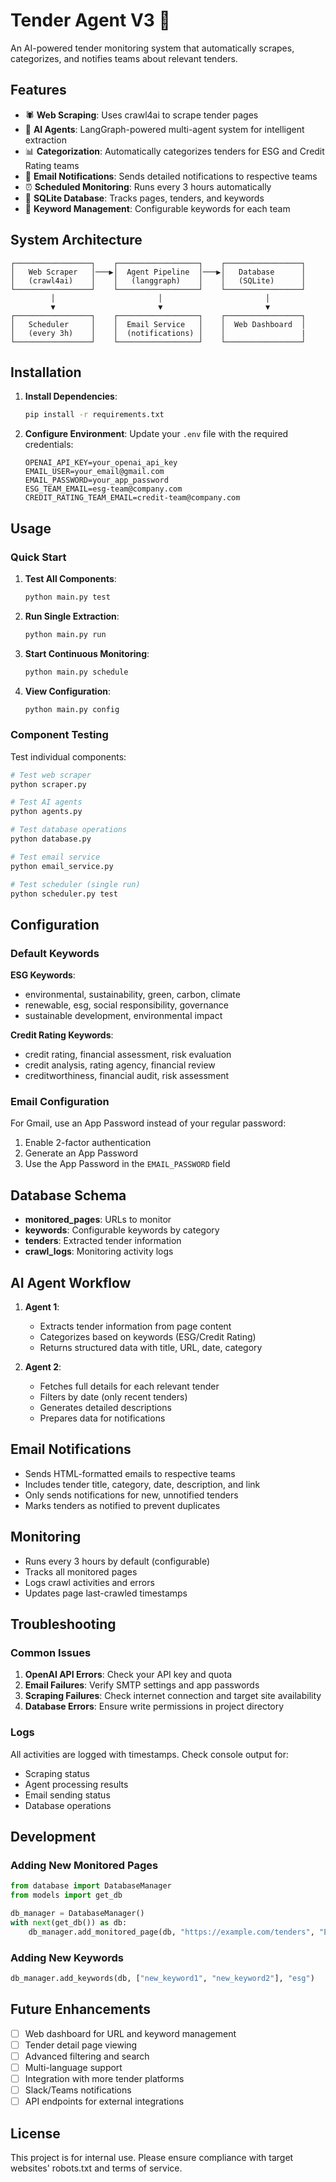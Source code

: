 # Tender Agent V3 🤖

An AI-powered tender monitoring system that automatically scrapes, categorizes, and notifies teams about relevant tenders.

## Features

- 🕷️ **Web Scraping**: Uses crawl4ai to scrape tender pages
- 🤖 **AI Agents**: LangGraph-powered multi-agent system for intelligent extraction
- 📊 **Categorization**: Automatically categorizes tenders for ESG and Credit Rating teams
- 📧 **Email Notifications**: Sends detailed notifications to respective teams
- ⏰ **Scheduled Monitoring**: Runs every 3 hours automatically
- 💾 **SQLite Database**: Tracks pages, tenders, and keywords
- 🎯 **Keyword Management**: Configurable keywords for each team

## System Architecture

```
┌─────────────────┐    ┌──────────────────┐    ┌─────────────────┐
│   Web Scraper   │───▶│  Agent Pipeline  │───▶│   Database      │
│   (crawl4ai)    │    │   (langgraph)    │    │   (SQLite)      │
└─────────────────┘    └──────────────────┘    └─────────────────┘
         │                       │                       │
         ▼                       ▼                       ▼
┌─────────────────┐    ┌──────────────────┐    ┌─────────────────┐
│   Scheduler     │    │  Email Service   │    │  Web Dashboard  │
│   (every 3h)    │    │  (notifications) │    │                 |
└─────────────────┘    └──────────────────┘    └─────────────────┘
```

## Installation

1. **Install Dependencies**:
   ```bash
   pip install -r requirements.txt
   ```

2. **Configure Environment**:
   Update your `.env` file with the required credentials:
   ```env
   OPENAI_API_KEY=your_openai_api_key
   EMAIL_USER=your_email@gmail.com
   EMAIL_PASSWORD=your_app_password
   ESG_TEAM_EMAIL=esg-team@company.com
   CREDIT_RATING_TEAM_EMAIL=credit-team@company.com
   ```

## Usage

### Quick Start

1. **Test All Components**:
   ```bash
   python main.py test
   ```

2. **Run Single Extraction**:
   ```bash
   python main.py run
   ```

3. **Start Continuous Monitoring**:
   ```bash
   python main.py schedule
   ```

4. **View Configuration**:
   ```bash
   python main.py config
   ```

### Component Testing

Test individual components:

```bash
# Test web scraper
python scraper.py

# Test AI agents
python agents.py

# Test database operations
python database.py

# Test email service
python email_service.py

# Test scheduler (single run)
python scheduler.py test
```

## Configuration

### Default Keywords

**ESG Keywords**:
- environmental, sustainability, green, carbon, climate
- renewable, esg, social responsibility, governance
- sustainable development, environmental impact

**Credit Rating Keywords**:
- credit rating, financial assessment, risk evaluation
- credit analysis, rating agency, financial review
- creditworthiness, financial audit, risk assessment

### Email Configuration

For Gmail, use an App Password instead of your regular password:
1. Enable 2-factor authentication
2. Generate an App Password
3. Use the App Password in the `EMAIL_PASSWORD` field

## Database Schema

- **monitored_pages**: URLs to monitor
- **keywords**: Configurable keywords by category
- **tenders**: Extracted tender information
- **crawl_logs**: Monitoring activity logs

## AI Agent Workflow

1. **Agent 1**: 
   - Extracts tender information from page content
   - Categorizes based on keywords (ESG/Credit Rating)
   - Returns structured data with title, URL, date, category

2. **Agent 2**:
   - Fetches full details for each relevant tender
   - Filters by date (only recent tenders)
   - Generates detailed descriptions
   - Prepares data for notifications

## Email Notifications

- Sends HTML-formatted emails to respective teams
- Includes tender title, category, date, description, and link
- Only sends notifications for new, unnotified tenders
- Marks tenders as notified to prevent duplicates

## Monitoring

- Runs every 3 hours by default (configurable)
- Tracks all monitored pages
- Logs crawl activities and errors
- Updates page last-crawled timestamps

## Troubleshooting

### Common Issues

1. **OpenAI API Errors**: Check your API key and quota
2. **Email Failures**: Verify SMTP settings and app passwords
3. **Scraping Failures**: Check internet connection and target site availability
4. **Database Errors**: Ensure write permissions in project directory

### Logs

All activities are logged with timestamps. Check console output for:
- Scraping status
- Agent processing results
- Email sending status
- Database operations

## Development

### Adding New Monitored Pages

```python
from database import DatabaseManager
from models import get_db

db_manager = DatabaseManager()
with next(get_db()) as db:
    db_manager.add_monitored_page(db, "https://example.com/tenders", "Example Tenders")
```

### Adding New Keywords

```python
db_manager.add_keywords(db, ["new_keyword1", "new_keyword2"], "esg")
```

## Future Enhancements

- [ ] Web dashboard for URL and keyword management
- [ ] Tender detail page viewing
- [ ] Advanced filtering and search
- [ ] Multi-language support
- [ ] Integration with more tender platforms
- [ ] Slack/Teams notifications
- [ ] API endpoints for external integrations

## License

This project is for internal use. Please ensure compliance with target websites' robots.txt and terms of service.
